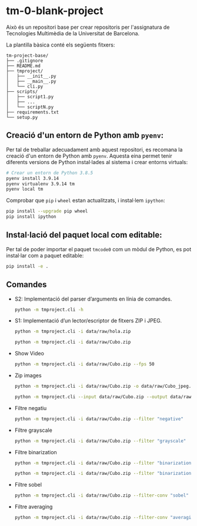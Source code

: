 # tm-0-blank-project

Això és un repositori base per crear repositoris per l'assignatura de Tecnologies Multimèdia de la Universitat de
Barcelona.

La plantilla bàsica conté els següents fitxers:

```plaintext
tm-project-base/
├── .gitignore
├── README.md
├── tmproject/
│   ├── __init__.py
│   ├── __main__.py
│   └── cli.py
├── scripts/
│   ├── script1.py
│   ├── ...
│   └── scriptN.py
├── requirements.txt
└── setup.py
```

## Creació d'un entorn de Python amb `pyenv`:

Per tal de treballar adecuadament amb aquest repositori, es recomana la creació d'un entorn de Python amb `pyenv`.
Aquesta eina permet tenir diferents versions de Python instal·lades al sistema i crear entorns virtuals:

```bash
# Crear un entorn de Python 3.8.5
pyenv install 3.9.14
pyenv virtualenv 3.9.14 tm
pyenv local tm
```

Comprobar que `pip` i `wheel` estan actualitzats, i instal·lem `ipython`:

```bash
pip install --upgrade pip wheel
pip install ipython
```

## Instal·lació del paquet local com editable:

Per tal de poder importar el paquet `tmcode0` com un mòdul de Python, es pot instal·lar com a paquet editable:

```bash
pip install -e .
```

## Comandes

- S2: Implementació del parser d’arguments en línia de comandes.
    ```bash
    python -m tmproject.cli -h
    ```

- S1: Implementació d’un lector/escriptor de fitxers ZIP i JPEG.
    ```bash
    python -m tmproject.cli -i data/raw/hola.zip
    ```    
  ```bash
  python -m tmproject.cli -i data/raw/Cubo.zip
  ```
- Show Video
  ```bash
  python -m tmproject.cli -i data/raw/Cubo.zip --fps 50
  ```

- Zip images
  ```bash
  python -m tmproject.cli -i data/raw/Cubo.zip -o data/raw/Cubo_jpeg.zip
  ```
  ```bash
  python -m tmproject.cli --input data/raw/Cubo.zip --output data/raw/Cubo_jpeg.zip
  ```
- Filtre negatiu
  ```bash
  python -m tmproject.cli -i data/raw/Cubo.zip --filter "negative"
  ```
- Filtre grayscale
  ```bash
  python -m tmproject.cli -i data/raw/Cubo.zip --filter "grayscale"
  ```
- Filtre binarization
  ```bash
  python -m tmproject.cli -i data/raw/Cubo.zip --filter "binarization"
  ```
  ```bash
  python -m tmproject.cli -i data/raw/Cubo.zip --filter "binarization[40]"
  ```
- Filtre sobel
  ```bash
  python -m tmproject.cli -i data/raw/Cubo.zip --filter-conv "sobel"
  ```
- Filtre averaging
  ```bash
  python -m tmproject.cli -i data/raw/Cubo.zip --filter-conv "averaging"
  ```